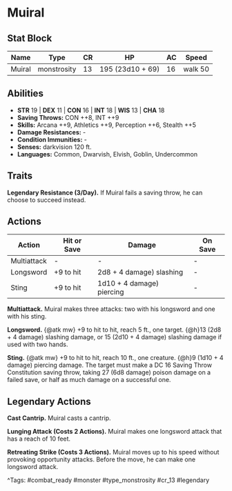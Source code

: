 # Muiral

## Stat Block

| Name | Type | CR | HP | AC | Speed |
|------|------|----|----|----|-------|
| Muiral | monstrosity | 13 | 195 (23d10 + 69) | 16 | walk 50 |

## Abilities

- **STR** 19 | **DEX** 11 | **CON** 16 | **INT** 18 | **WIS** 13 | **CHA** 18
- **Saving Throws:** CON ++8, INT ++9  
- **Skills:** Arcana ++9, Athletics ++9, Perception ++6, Stealth ++5  
- **Damage Resistances:** -  
- **Condition Immunities:** -  
- **Senses:** darkvision 120 ft.  
- **Languages:** Common, Dwarvish, Elvish, Goblin, Undercommon

## Traits

**Legendary Resistance (3/Day).** If Muiral fails a saving throw, he can choose to succeed instead.


## Actions

| Action | Hit or Save | Damage | On Save |
|--------|--------------|--------|----------|
| Multiattack | - | - | - |
| Longsword | +9 to hit | 2d8 + 4 damage) slashing | - |
| Sting | +9 to hit | 1d10 + 4 damage) piercing | - |

**Multiattack.** Muiral makes three attacks: two with his longsword and one with his sting.

**Longsword.** {@atk mw} +9 to hit to hit, reach 5 ft., one target. {@h}13 (2d8 + 4 damage) slashing damage, or 15 (2d10 + 4 damage) slashing damage if used with two hands.

**Sting.** {@atk mw} +9 to hit to hit, reach 10 ft., one creature. {@h}9 (1d10 + 4 damage) piercing damage. The target must make a DC 16 Saving Throw Constitution saving throw, taking 27 (6d8 damage) poison damage on a failed save, or half as much damage on a successful one.

## Legendary Actions

**Cast Cantrip.** Muiral casts a cantrip.

**Lunging Attack (Costs 2 Actions).** Muiral makes one longsword attack that has a reach of 10 feet.

**Retreating Strike (Costs 3 Actions).** Muiral moves up to his speed without provoking opportunity attacks. Before the move, he can make one longsword attack.



^Tags: #combat_ready #monster #type_monstrosity #cr_13 #legendary